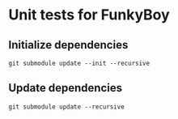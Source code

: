 # Unit tests for FunkyBoy

## Initialize dependencies

```
git submodule update --init --recursive
```

## Update dependencies

```
git submodule update --recursive
```
